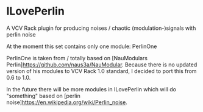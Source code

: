 # ILovePerlin
A VCV Rack plugin for producing noises / chaotic (modulation-)signals with perlin noise

At the moment this set contains only one module: PerlinOne

PerlinOne is taken from / totally based on [NauModulars Perlin]https://github.com/naus3a/NauModular. Because there is no updated version of his modules to VCV Rack 1.0 standard, I decided to port this from 0.6 to 1.0.

In the future there will be more modules in ILovePerlin which will do "something" based on [perlin noise]https://en.wikipedia.org/wiki/Perlin_noise.


